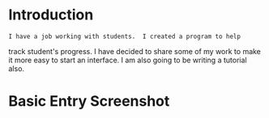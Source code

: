 # Introduction
    I have a job working with students.  I created a program to help 
 track student's progress.  I have decided to share some of my work to
 make it more easy to start an interface.  I am also going to be writing
 a tutorial also.

# Basic Entry Screenshot

   
   

